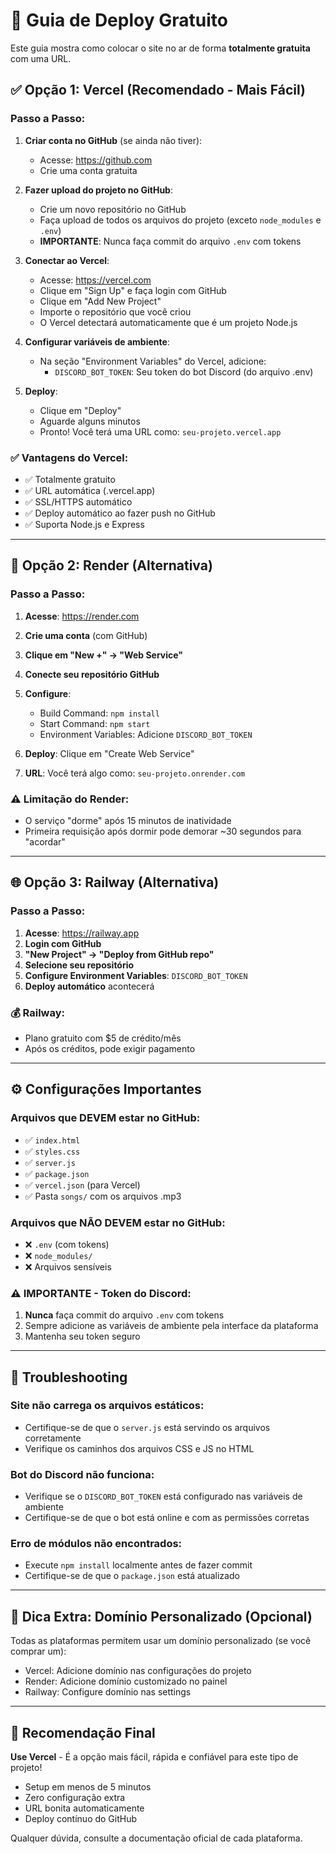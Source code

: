 # 🚀 Guia de Deploy Gratuito

Este guia mostra como colocar o site no ar de forma **totalmente gratuita** com uma URL.

## ✅ Opção 1: Vercel (Recomendado - Mais Fácil)

### Passo a Passo:

1. **Criar conta no GitHub** (se ainda não tiver):
   - Acesse: https://github.com
   - Crie uma conta gratuita

2. **Fazer upload do projeto no GitHub**:
   - Crie um novo repositório no GitHub
   - Faça upload de todos os arquivos do projeto (exceto `node_modules` e `.env`)
   - **IMPORTANTE**: Nunca faça commit do arquivo `.env` com tokens

3. **Conectar ao Vercel**:
   - Acesse: https://vercel.com
   - Clique em "Sign Up" e faça login com GitHub
   - Clique em "Add New Project"
   - Importe o repositório que você criou
   - O Vercel detectará automaticamente que é um projeto Node.js

4. **Configurar variáveis de ambiente**:
   - Na seção "Environment Variables" do Vercel, adicione:
     - `DISCORD_BOT_TOKEN`: Seu token do bot Discord (do arquivo .env)

5. **Deploy**:
   - Clique em "Deploy"
   - Aguarde alguns minutos
   - Pronto! Você terá uma URL como: `seu-projeto.vercel.app`

### ✅ Vantagens do Vercel:
- ✅ Totalmente gratuito
- ✅ URL automática (.vercel.app)
- ✅ SSL/HTTPS automático
- ✅ Deploy automático ao fazer push no GitHub
- ✅ Suporta Node.js e Express

---

## 🔄 Opção 2: Render (Alternativa)

### Passo a Passo:

1. **Acesse**: https://render.com
2. **Crie uma conta** (com GitHub)
3. **Clique em "New +" → "Web Service"**
4. **Conecte seu repositório GitHub**
5. **Configure**:
   - Build Command: `npm install`
   - Start Command: `npm start`
   - Environment Variables: Adicione `DISCORD_BOT_TOKEN`

6. **Deploy**: Clique em "Create Web Service"
7. **URL**: Você terá algo como: `seu-projeto.onrender.com`

### ⚠️ Limitação do Render:
- O serviço "dorme" após 15 minutos de inatividade
- Primeira requisição após dormir pode demorar ~30 segundos para "acordar"

---

## 🌐 Opção 3: Railway (Alternativa)

### Passo a Passo:

1. **Acesse**: https://railway.app
2. **Login com GitHub**
3. **"New Project" → "Deploy from GitHub repo"**
4. **Selecione seu repositório**
5. **Configure Environment Variables**: `DISCORD_BOT_TOKEN`
6. **Deploy automático** acontecerá

### 💰 Railway:
- Plano gratuito com $5 de crédito/mês
- Após os créditos, pode exigir pagamento

---

## ⚙️ Configurações Importantes

### Arquivos que DEVEM estar no GitHub:
- ✅ `index.html`
- ✅ `styles.css`
- ✅ `server.js`
- ✅ `package.json`
- ✅ `vercel.json` (para Vercel)
- ✅ Pasta `songs/` com os arquivos .mp3

### Arquivos que NÃO DEVEM estar no GitHub:
- ❌ `.env` (com tokens)
- ❌ `node_modules/`
- ❌ Arquivos sensíveis

### ⚠️ IMPORTANTE - Token do Discord:
1. **Nunca** faça commit do arquivo `.env` com tokens
2. Sempre adicione as variáveis de ambiente pela interface da plataforma
3. Mantenha seu token seguro

---

## 🔧 Troubleshooting

### Site não carrega os arquivos estáticos:
- Certifique-se de que o `server.js` está servindo os arquivos corretamente
- Verifique os caminhos dos arquivos CSS e JS no HTML

### Bot do Discord não funciona:
- Verifique se o `DISCORD_BOT_TOKEN` está configurado nas variáveis de ambiente
- Certifique-se de que o bot está online e com as permissões corretas

### Erro de módulos não encontrados:
- Execute `npm install` localmente antes de fazer commit
- Certifique-se de que o `package.json` está atualizado

---

## 📝 Dica Extra: Domínio Personalizado (Opcional)

Todas as plataformas permitem usar um domínio personalizado (se você comprar um):
- Vercel: Adicione domínio nas configurações do projeto
- Render: Adicione domínio customizado no painel
- Railway: Configure domínio nas settings

---

## 🎯 Recomendação Final

**Use Vercel** - É a opção mais fácil, rápida e confiável para este tipo de projeto!
- Setup em menos de 5 minutos
- Zero configuração extra
- URL bonita automaticamente
- Deploy contínuo do GitHub

Qualquer dúvida, consulte a documentação oficial de cada plataforma.


